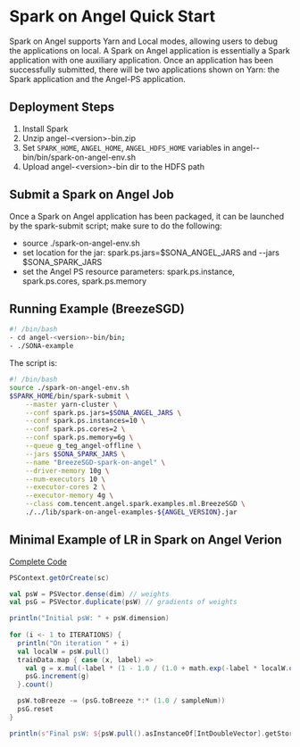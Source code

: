 # Spark on Angel Quick Start

Spark on Angel supports Yarn and Local modes, allowing users to debug the applications on local. A Spark on Angel application is essentially a Spark application with one auxiliary application. Once an application has been successfully submitted, there will be two applications shown on Yarn: the Spark application and the Angel-PS application.

## Deployment Steps
1. Install Spark
2. Unzip angel-\<version\>-bin.zip
3. Set `SPARK_HOME`, `ANGEL_HOME`, `ANGEL_HDFS_HOME` variables in angel-<version>-bin/bin/spark-on-angel-env.sh
4. Upload angel-\<version\>-bin dir to the HDFS path

## Submit a Spark on Angel Job
Once a Spark on Angel application has been packaged, it can be launched by the spark-submit script; make sure to do the following:

- source ./spark-on-angel-env.sh
- set location for the jar: spark.ps.jars=$SONA_ANGEL_JARS and --jars $SONA_SPARK_JARS
- set the Angel PS resource parameters: spark.ps.instance, spark.ps.cores, spark.ps.memory


## Running Example (BreezeSGD)

```bash
#! /bin/bash
- cd angel-<version>-bin/bin; 
- ./SONA-example
```

The script is:

```bash
#! /bin/bash
source ./spark-on-angel-env.sh
$SPARK_HOME/bin/spark-submit \
    --master yarn-cluster \
    --conf spark.ps.jars=$SONA_ANGEL_JARS \
    --conf spark.ps.instances=10 \
    --conf spark.ps.cores=2 \
    --conf spark.ps.memory=6g \
    --queue g_teg_angel-offline \
    --jars $SONA_SPARK_JARS \
    --name "BreezeSGD-spark-on-angel" \
    --driver-memory 10g \
    --num-executors 10 \
    --executor-cores 2 \
    --executor-memory 4g \
    --class com.tencent.angel.spark.examples.ml.BreezeSGD \
    ./../lib/spark-on-angel-examples-${ANGEL_VERSION}.jar
```

## Minimal Example of LR in Spark on Angel Verion

[Complete Code](https://github.com/Tencent/angel/blob/branch-1.3.0/spark-on-angel/examples/src/main/scala/com/tencent/angel/spark/examples/ml/AngelLR.scala)

```scala
PSContext.getOrCreate(sc)

val psW = PSVector.dense(dim) // weights
val psG = PSVector.duplicate(psW) // gradients of weights

println("Initial psW: " + psW.dimension)
  
for (i <- 1 to ITERATIONS) {
  println("On iteration " + i)
  val localW = psW.pull()
  trainData.map { case (x, label) =>
    val g = x.mul(-label * (1 - 1.0 / (1.0 + math.exp(-label * localW.dot(x)))))
    psG.increment(g)
  }.count()

  psW.toBreeze -= (psG.toBreeze *:* (1.0 / sampleNum))
  psG.reset
}

println(s"Final psW: ${psW.pull().asInstanceOf[IntDoubleVector].getStorage.getValues.mkString(" ")}")
```
